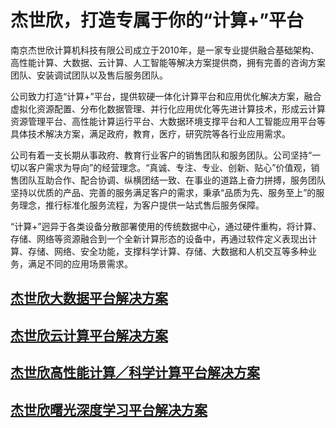 

# 杰世欣，打造专属于你的“计算+”平台


南京杰世欣计算机科技有限公司成立于2010年，是一家专业提供融合基础架构、高性能计算、大数据、云计算、人工智能等解决方案提供商，拥有完善的咨询方案团队、安装调试团队以及售后服务团队。

公司致力打造“计算+”平台，提供软硬一体化计算平台和应用优化解决方案，融合虚拟化资源配置、分布化数据管理、并行化应用优化等先进计算技术，形成云计算资源管理平台、高性能计算运行平台、大数据环境支撑平台和人工智能应用平台等具体技术解决方案，满足政府，教育，医疗，研究院等各行业应用需求。

公司有着一支长期从事政府、教育行业客户的销售团队和服务团队。公司坚持“一切以客户需求为导向”的经营理念。“真诚、专注、专业、创新、贴心”价值观，销售团队互助合作、配合协调、纵横团结一致、在事业的道路上奋力拼搏，服务团队坚持以优质的产品、完善的服务满足客户的需求，秉承“品质为先、服务至上”的服务理念，推行标准化服务流程，为客户提供一站式售后服务保障。


“计算+”迥异于各类设备分散部署使用的传统数据中心，通过硬件重构，将计算、存储、网络等资源融合到一个全新计算形态的设备中，再通过软件定义表现出计算、存储、网络、安全功能，支撑科学计算、存储、大数据和人机交互等多种业务，满足不同的应用场景需求。


## [杰世欣大数据平台解决方案](BigData.md)


## [杰世欣云计算平台解决方案](Cloud.md)


## [杰世欣高性能计算／科学计算平台解决方案](HPC.md)


## [杰世欣曙光深度学习平台解决方案](DL.md)